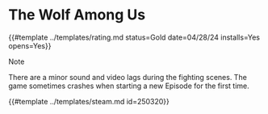 # The Wolf Among Us

{{#template ../templates/rating.md status=Gold date=04/28/24 installs=Yes opens=Yes}}

> [!NOTE]
> There are a minor sound and video lags during the fighting scenes. The game sometimes crashes when starting a new Episode for the first time.

{{#template ../templates/steam.md id=250320}}